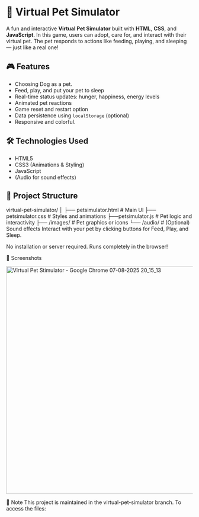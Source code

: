 # 🐾 Virtual Pet Simulator

A fun and interactive **Virtual Pet Simulator** built with **HTML**, **CSS**, and **JavaScript**. In this game, users can adopt, care for, and interact with their virtual pet. The pet responds to actions like feeding, playing, and sleeping — just like a real one!

## 🎮 Features

- Choosing Dog as a pet.
- Feed, play, and put your pet to sleep
- Real-time status updates: hunger, happiness, energy levels
- Animated pet reactions
- Game reset and restart option
- Data persistence using `localStorage` (optional)
- Responsive and colorful.

## 🛠️ Technologies Used

- HTML5
- CSS3 (Animations & Styling)
- JavaScript 
- (Audio for sound effects)

## 📁 Project Structure

virtual-pet-simulator/
│
├── petsimulator.html # Main UI
├── petsimulator.css # Styles and animations
├──petsimulator.js # Pet logic and interactivity
├── /images/ # Pet graphics or icons
└── /audio/ # (Optional) Sound effects
Interact with your pet by clicking buttons for Feed, Play, and Sleep.

No installation or server required. Runs completely in the browser!

📸 Screenshots

<img width="947" height="615" alt="Virtual Pet Stimulator - Google Chrome 07-08-2025 20_15_13" src="https://github.com/user-attachments/assets/cec9e327-efd0-4219-ac12-79b97d5f2848" />

📌 Note
This project is maintained in the virtual-pet-simulator branch. To access the files:
